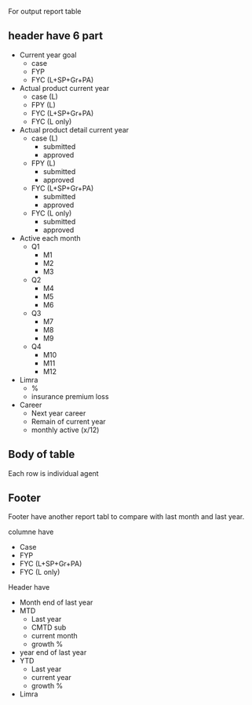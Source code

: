 For output report table

## header have 6 part
- Current year goal
  - case
  - FYP
  - FYC (L+SP+Gr+PA)
- Actual product current year
  - case (L)
  - FPY (L)
  - FYC (L+SP+Gr+PA)
  - FYC (L only)
- Actual product detail current year
  - case (L)
    - submitted
    - approved
  - FPY (L)
    - submitted
    - approved
  - FYC (L+SP+Gr+PA)
    - submitted
    - approved
  - FYC (L only)
    - submitted
    - approved
- Active each month
  - Q1
    - M1
    - M2
    - M3 
  - Q2
    - M4
    - M5
    - M6
  - Q3
    - M7
    - M8
    - M9 
  - Q4
    - M10
    - M11
    - M12
- Limra
  - %
  - insurance premium loss
- Career
  - Next year career
  - Remain of current year
  - monthly active (x/12)

## Body of table 
Each row is individual agent

## Footer
Footer have another report tabl to compare with last month and last year.

columne have
- Case
- FYP
- FYC (L+SP+Gr+PA)
- FYC (L only)

Header have
- Month end of last year
- MTD
  - Last year
  - CMTD sub
  - current month
  - growth %
- year end of last year
- YTD
  - Last year
  - current year
  - growth %
- Limra